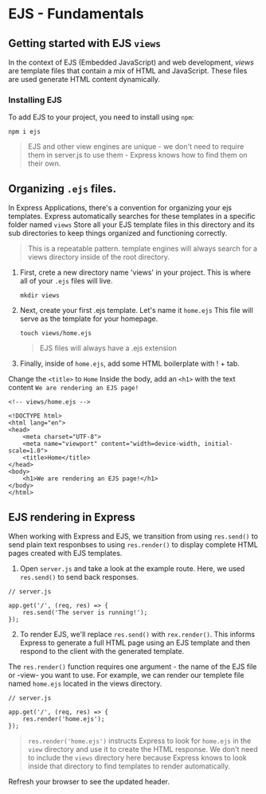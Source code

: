 # EJS - Fundamentals 
## Getting started with EJS `views`
In the context of EJS (Embedded JavaScript) and web development, *views* are template files that contain a mix of HTML and JavaScript. These files are used generate HTML content dynamically.

### Installing EJS
To add EJS to your project, you need to install using `npm`:

`npm i ejs`
> EJS and other view engines are unique - we don't need to require them in server.js to use them - Express knows how to find them on their own. 

## Organizing `.ejs` files.
In Express Applications, there's a convention for organizing your ejs templates. Express automatically searches for these templates in a specific folder named `views` Store all your EJS template files in this directory and its sub directories to keep things organized and functioning correctly. 

> This is a repeatable pattern. template engines will always search for a views directory inside of the root directory. 

1. First, crete a new directory name 'views' in your project. This is where all of your `.ejs` files will live.

    `mkdir views`

2. Next, create your first .ejs template. Let's name it `home.ejs` This file will serve as the template for your homepage. 

    `touch views/home.ejs`
    > EJS files will always have a .ejs extension

3. Finally, inside of `home.ejs`, add some HTML boilerplate with ! + tab. 

Change the `<title>` to `Home` Inside the body, add an `<h1>` with the text content `We are rendering an EJS page!` 
            
```
<!-- views/home.ejs -->

<!DOCTYPE html>
<html lang="en">
<head>
    <meta charset="UTF-8">
    <meta name="viewport" content="width=device-width, initial-scale=1.0">
    <title>Home</title>
</head>
<body>
    <h1>We are rendering an EJS page!</h1>
</body>
</html>
```

## EJS rendering in Express
When working with Express and EJS, we transition from using `res.send()` to send plain text responbses to using `res.render()` to display complete HTML pages created with EJS templates.

1. Open `server.js` and take a look at the example route. Here, we used `res.send()` to send back responses. 

```
// server.js

app.get('/', (req, res) => {
    res.send('The server is running!');
});
```

2. To render EJS, we'll replace `res.send()` with `rex.render()`. This informs Express to generate a full HTML page using an EJS template and then respond to the client with the generated template. 

The `res.render()` function requires one argument - the name of the EJS file or -view- you want to use. For example, we can render our templete file named `home.ejs` located in the views directory. 

```
// server.js

app.get('/', (req, res) => {
    res.render('home.ejs');
});
```
        
> `res.render('home.ejs')` instructs Express to look for `home.ejs` in the `view` directory and use it to create the HTML response. We don't need to include the `views` directory here because Express knows to look inside that directory to find templates to render automatically. 

Refresh your browser to see the updated header. 